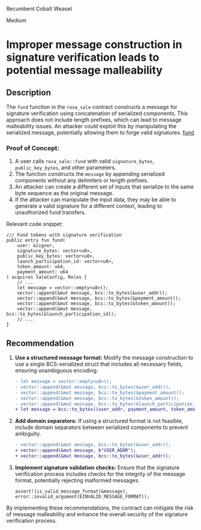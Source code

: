 Recumbent Cobalt Weasel

Medium

# Improper message construction in signature verification leads to potential message malleability

## Description
The `fund` function in the `rova_sale` contract constructs a message for signature verification using concatenation of serialized components. This approach does not include length prefixes, which can lead to message malleability issues. An attacker could exploit this by manipulating the serialized message, potentially allowing them to forge valid signatures.
[fund](https://github.com/sherlock-audit/2025-02-rova/blob/main/rova-movement-contracts/sources/rova_sale.move#L125)
### Proof of Concept:
1. A user calls `rova_sale::fund` with valid `signature_bytes`, `public_key_bytes`, and other parameters.
2. The function constructs the `message` by appending serialized components without any delimiters or length prefixes.
3. An attacker can create a different set of inputs that serialize to the same byte sequence as the original message.
4. If the attacker can manipulate the input data, they may be able to generate a valid signature for a different context, leading to unauthorized fund transfers.

Relevant code snippet:
```move
/// Fund tokens with signature verification
public entry fun fund(
    user: &signer,
    signature_bytes: vector<u8>,
    public_key_bytes: vector<u8>,
    launch_participation_id: vector<u8>,
    token_amount: u64,
    payment_amount: u64
) acquires SaleConfig, Roles {
    // ...
    let message = vector::empty<u8>();
    vector::append(&mut message, bcs::to_bytes(&user_addr));
    vector::append(&mut message, bcs::to_bytes(&payment_amount));
    vector::append(&mut message, bcs::to_bytes(&token_amount));
    vector::append(&mut message, bcs::to_bytes(&launch_participation_id));
    // ...
}
```

## Recommendation
1. **Use a structured message format:**
   Modify the message construction to use a single BCS-serialized struct that includes all necessary fields, ensuring unambiguous encoding.

   ```diff
   - let message = vector::empty<u8>();
   - vector::append(&mut message, bcs::to_bytes(&user_addr));
   - vector::append(&mut message, bcs::to_bytes(&payment_amount));
   - vector::append(&mut message, bcs::to_bytes(&token_amount));
   - vector::append(&mut message, bcs::to_bytes(&launch_participation_id));
   + let message = bcs::to_bytes((user_addr, payment_amount, token_amount, launch_participation_id));
   ```

2. **Add domain separators:**
   If using a structured format is not feasible, include domain separators between serialized components to prevent ambiguity.

   ```diff
   - vector::append(&mut message, bcs::to_bytes(&user_addr));
   + vector::append(&mut message, b"USER_ADDR");
   + vector::append(&mut message, bcs::to_bytes(&user_addr));
   ```

3. **Implement signature validation checks:**
   Ensure that the signature verification process includes checks for the integrity of the message format, potentially rejecting malformed messages.

   ```move
   assert!(is_valid_message_format(&message), error::invalid_argument(EINVALID_MESSAGE_FORMAT));
   ```

By implementing these recommendations, the contract can mitigate the risk of message malleability and enhance the overall security of the signature verification process.

